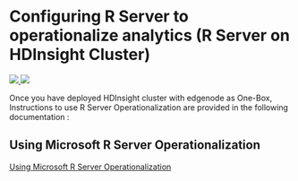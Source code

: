 # Configuring R Server to operationalize analytics (R Server on HDInsight Cluster)

<a href="https://portal.azure.com/#create/Microsoft.Template/uri/https%3A%2F%2Fraw.githubusercontent.com%2FMicrosoft%2Fmicrosoft-r%2Fmaster%2Frserver-arm-templates%2Fhdinsight%2Fazuredeploy.json" target="_blank">
    <img src="http://azuredeploy.net/deploybutton.png" />
</a>
<a href="http://armviz.io/#/?load=https%3A%2F%2Fraw.githubusercontent.com%2FMicrosoft%2Fmicrosoft-r%2Fmaster%2Frserver-arm-templates%2Fhdinsight%2Fazuredeploy.json" target="_blank">
    <img src="http://armviz.io/visualizebutton.png"/>
</a>


Once you have deployed HDInsight cluster with edgenode as One-Box, Instructions to use R Server Operationalization are provided in the following documentation : 


## Using Microsoft R Server Operationalization
[Using Microsoft R Server Operationalization](https://docs.microsoft.com/en-us/azure/hdinsight/hdinsight-hadoop-r-server-get-started#using-microsoft-r-server-operationalization)
